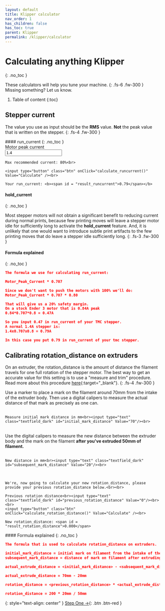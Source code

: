 ```yaml
---
layout: default
title: Klipper calculator
nav_order: 1
has_children: false
has_toc: true
parent: Klipper
permalink: /klipper/calculator
---
```



# Calculating anything Klipper
{: .no_toc }

These calculators will help you tune your machine.
{: .fs-6 .fw-300 }
Missing something? Let us know.

1. Table of content
{:toc}

## Stepper current

The value you use as input should be the **RMS** value. **Not** the peak value that is written on the stepper.
{: .fs-4 .fw-300 }

<div class="code-example" markdown="1">
#### run_current
{: .no_toc }
<form>
    Motor peak current<br><input type="text" class="textfield_dark" id="peak_current" Value="1.4"/><br>

    Max recommended current: 80%<br>

    <input type="button" class="btn" onClick="calculate_runcurrent()" Value="Calculate" /><br>

    Your run_current: <b><span id = "result_runcurrent">0.79</span></b>
    
</form>

#### hold_current
{: .no_toc }

Most stepper motors will not obtain a significant benefit to reducing current during normal prints, because few printing moves will leave a stepper motor idle for sufficiently long to activate the **hold_current** feature. And, it is unlikely that one would want to introduce subtle print artifacts to the few printing moves that do leave a stepper idle sufficiently long.
{: .fs-3 .fw-300 }

#### Formula explained
{: .no_toc }
</div>

```json
The formula we use for calculating run_current:

Motor_Peak_Current * 0.707

Since we don't want to push the motors with 100% we'll do:
Motor_Peak_Current * 0.707 * 0.80

That will give us a 20% safety margin.
On a stock Ender 3 motor that is 0.84A peak
0.84*0.707*0.8 = 0.47A

So you input 0.47 in run_current of your TMC stepper.
A normal 1.4A stepper is:
1.4x0.707x0.8 = 0.79A

In this case you put 0.79 in run_current of your tmc stepper.
```

## Calibrating rotation_distance on extruders

On an extruder, the rotation_distance is the amount of distance the filament travels for one full rotation of the stepper motor. The best way to get an accurate value for this setting is to use a "measure and trim" procedure. Read more about this procedure [here](https://www.klipper3d.org/Rotation_Distance.html?h=steps#calibrating-rotation_distance-on-extruders){:target="_blank"}.
{: .fs-4 .fw-300 }

<div class="code-example" markdown="1">
<form>
    Use a marker to place a mark on the filament around 70mm from the intake of the extruder body. Then use a digital calipers to measure the actual distance of that mark as precisely as one can.<br><br>

    Measure initial mark distance in mm<br><input type="text" class="textfield_dark" id="initial_mark_distance" Value="70"/><br>
<br>
    Use the digital calipers to measure the new distance between the extruder body and the mark on the filament <b>after you've extruded 50mm of filament.</b><br><br>

    New distance in mm<br><input type="text" class="textfield_dark" id="subsequent_mark_distance" Value="20"/><br>
<br>

    We're, now going to calculate your new rotation_distance, please provide your previous rotation_distance below.<br><br>

    Previous rotation distance<br><input type="text" class="textfield_dark" id="previous_rotation_distance" Value="0"/><br><br>
    <input type="button" class="btn" onClick="calculate_rotation_distance()" Value="Calculate" /><br>

    New rotation_distance: <span id = "result_rotation_distance">0.000</span>
    
</form>
#### Formula explained
{: .no_toc }
</div>

```json
The formula that is used to calculate rotation_distance on extruders.

initial_mark_distance = initial mark on filament from the intake of the extruder body
subsequent_mark_distance = distance of mark on filament after extruding 50mm

actual_extrude_distance = <initial_mark_distance> - <subsequent_mark_distance>

actual_extrude_distance = 70mm - 20mm

rotation_distance = <previous_rotation_distance> * <actual_extrude_distance> / <requested_extrude_distance>

rotation_distance = 200 * 20mm / 50mm

```

<script>
    function calculate_runcurrent()
    {
            peak_current = document.getElementById("peak_current").value;
            document.getElementById("result_runcurrent").innerHTML = ((peak_current * 0.707) * 0.8).toFixed(2);
    }

    function calculate_rotation_distance()
    {
            initial_mark_distance = document.getElementById("initial_mark_distance").value;
            subsequent_mark_distance = document.getElementById("subsequent_mark_distance").value;
            previous_rotation_distance = document.getElementById("previous_rotation_distance").value;
            document.getElementById("result_rotation_distance").innerHTML = ((previous_rotation_distance*(initial_mark_distance-subsequent_mark_distance))/50).toFixed(3);
    }
</script>


{: style="text-align: center" }
<span class="fs-8">
[Step One &rarr;](/manual/build/hydra/introduction){: .btn .btn-red }
</span>